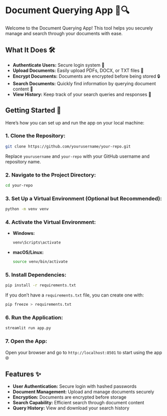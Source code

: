 # Document Querying App 📄🔍

Welcome to the Document Querying App! This tool helps you securely manage and search through your documents with ease.

## What It Does 🛠️

- **Authenticate Users:** Secure login system 🔐
- **Upload Documents:** Easily upload PDFs, DOCX, or TXT files 📑
- **Encrypt Documents:** Documents are encrypted before being stored 🔒
- **Search Documents:** Quickly find information by querying document content 🔎
- **View History:** Keep track of your search queries and responses 📜

## Getting Started 🚀

Here’s how you can set up and run the app on your local machine:

### 1. Clone the Repository:

```bash
git clone https://github.com/yourusername/your-repo.git
```

Replace `yourusername` and `your-repo` with your GitHub username and repository name.

### 2. Navigate to the Project Directory:

```bash
cd your-repo
```

### 3. Set Up a Virtual Environment (Optional but Recommended):

```bash
python -m venv venv
```

### 4. Activate the Virtual Environment:

- **Windows:**
  ```bash
  venv\Scripts\activate
  ```

- **macOS/Linux:**
  ```bash
  source venv/bin/activate
  ```

### 5. Install Dependencies:

```bash
pip install -r requirements.txt
```

If you don’t have a `requirements.txt` file, you can create one with:

```bash
pip freeze > requirements.txt
```

### 6. Run the Application:

```bash
streamlit run app.py
```

### 7. Open the App:

Open your browser and go to `http://localhost:8501` to start using the app 🌐

## Features ✨

- **User Authentication:** Secure login with hashed passwords 
- **Document Management:** Upload and manage documents securely 
- **Encryption:** Documents are encrypted before storage 
- **Search Capability:** Efficient search through document content 
- **Query History:** View and download your search history 

